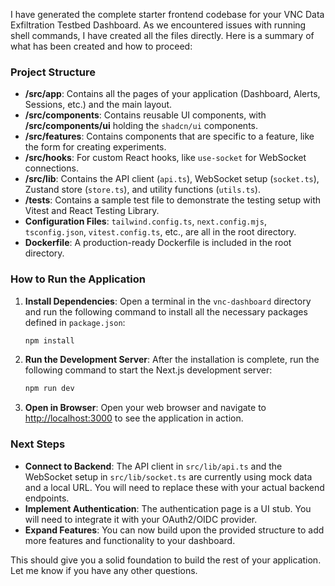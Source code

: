 I have generated the complete starter frontend codebase for your VNC Data Exfiltration Testbed Dashboard. As we encountered issues with running shell commands, I have created all the files directly. Here is a summary of what has been created and how to proceed:

### Project Structure

- **/src/app**: Contains all the pages of your application (Dashboard, Alerts, Sessions, etc.) and the main layout.
- **/src/components**: Contains reusable UI components, with **/src/components/ui** holding the `shadcn/ui` components.
- **/src/features**: Contains components that are specific to a feature, like the form for creating experiments.
- **/src/hooks**: For custom React hooks, like `use-socket` for WebSocket connections.
- **/src/lib**: Contains the API client (`api.ts`), WebSocket setup (`socket.ts`), Zustand store (`store.ts`), and utility functions (`utils.ts`).
- **/tests**: Contains a sample test file to demonstrate the testing setup with Vitest and React Testing Library.
- **Configuration Files**: `tailwind.config.ts`, `next.config.mjs`, `tsconfig.json`, `vitest.config.ts`, etc., are all in the root directory.
- **Dockerfile**: A production-ready Dockerfile is included in the root directory.

### How to Run the Application

1.  **Install Dependencies**:
    Open a terminal in the `vnc-dashboard` directory and run the following command to install all the necessary packages defined in `package.json`:

    ```bash
    npm install
    ```

2.  **Run the Development Server**:
    After the installation is complete, run the following command to start the Next.js development server:

    ```bash
    npm run dev
    ```

3.  **Open in Browser**:
    Open your web browser and navigate to [http://localhost:3000](http://localhost:3000) to see the application in action.

### Next Steps

- **Connect to Backend**: The API client in `src/lib/api.ts` and the WebSocket setup in `src/lib/socket.ts` are currently using mock data and a local URL. You will need to replace these with your actual backend endpoints.
- **Implement Authentication**: The authentication page is a UI stub. You will need to integrate it with your OAuth2/OIDC provider.
- **Expand Features**: You can now build upon the provided structure to add more features and functionality to your dashboard.

This should give you a solid foundation to build the rest of your application. Let me know if you have any other questions.